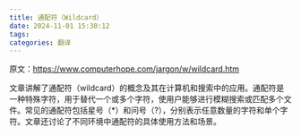 ```yaml
---
title: 通配符（Wildcard）
date: 2024-11-01 15:30:12
tags:
categories: 翻译
---
```


原文：https://www.computerhope.com/jargon/w/wildcard.htm

文章讲解了通配符（wildcard）的概念及其在计算机和搜索中的应用。通配符是一种特殊字符，用于替代一个或多个字符，使用户能够进行模糊搜索或匹配多个文件。常见的通配符包括星号（*）和问号（?），分别表示任意数量的字符和单个字符。文章还讨论了不同环境中通配符的具体使用方法和场景。
